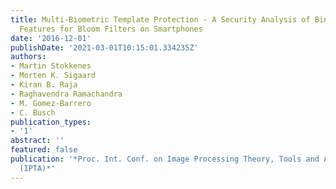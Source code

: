 ```yaml
---
title: Multi-Biometric Template Protection - A Security Analysis of Binarized Statistical
  Features for Bloom Filters on Smartphones
date: '2016-12-01'
publishDate: '2021-03-01T10:15:01.334235Z'
authors:
- Martin Stokkenes
- Morten K. Sigaard
- Kiran B. Raja
- Raghavendra Ramachandra
- M. Gomez-Barrero
- C. Busch
publication_types:
- '1'
abstract: ''
featured: false
publication: '*Proc. Int. Conf. on Image Processing Theory, Tools and Applications
  (IPTA)*'
---
```


